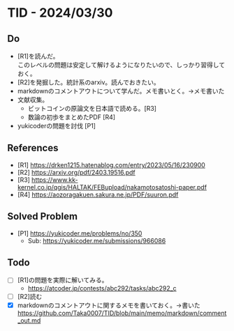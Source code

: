 # TID - 2024/03/30

<!--
## Learnings
- 
- 
-->
## Do
- [R1]を読んだ。<br>このレベルの問題は安定して解けるようになりたいので、しっかり習得しておく。<br>
- [R2]を発掘した。統計系のarxiv。読んでおきたい。
- markdownのコメントアウトについて学んだ。メモ書いとく。→メモ書いた
- 文献収集。
  - ビットコインの原論文を日本語で読める。[R3]
  - 数論の初歩をまとめたPDF [R4]
- yukicoderの問題を討伐 [P1]

<!--
## Reflections & Insights
- 
- 

## Plans for Tomorrow
-->
 
  
## References
- [R1] https://drken1215.hatenablog.com/entry/2023/05/16/230900
- [R2] https://arxiv.org/pdf/2403.19516.pdf
- [R3] https://www.kk-kernel.co.jp/qgis/HALTAK/FEBupload/nakamotosatoshi-paper.pdf
- [R4] https://aozoragakuen.sakura.ne.jp/PDF/suuron.pdf

## Solved Problem
- [P1] https://yukicoder.me/problems/no/350
  -   Sub: https://yukicoder.me/submissions/966086


## Todo
- [ ] [R1]の問題を実際に解いてみる。
  - https://atcoder.jp/contests/abc292/tasks/abc292_c
- [ ] [R2]読む
- [x] markdownのコメントアウトに関するメモを書いておく。→書いた https://github.com/Taka0007/TID/blob/main/memo/markdown/comment_out.md
